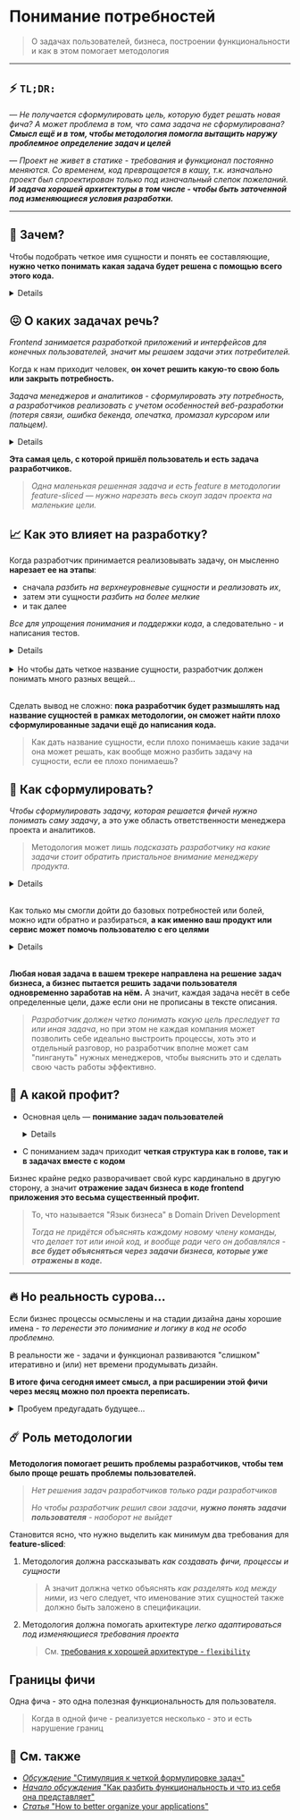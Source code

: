 [src-disc]: https://github.com/feature-sliced/wiki/discussions/43
[src-tg]: https://t.me/atomicdesign/18972
[refs-arch--adaptivity]: ../about/architecture.md#adaptivity-адаптивностькастомизируемость
[refs-medium-article]: https://alexmngn.medium.com/how-to-better-organize-your-react-applications-2fd3ea1920f1
[discussions]: https://github.com/feature-sliced/wiki/discussions

# Понимание потребностей

> О задачах пользователей, бизнеса, построении функциональности и как в этом помогает методология
---
## ⚡ `TL;DR:`

— *Не получается сформулировать цель, которую будет решать новая фича? А может проблема в том, что сама задача не сформулирована? **Смысл ещё и в том, чтобы методология помогла вытащить наружу проблемное определение задач и целей***

— *Проект не живет в статике - требования и функционал постоянно меняются. Со временем, код превращается в кашу, т.к. изначально проект был спроектирован только под изначальный слепок пожеланий. **И задача хорошей архитектуры в том числе - чтобы быть заточенной под изменяющиеся условия разработки.***

---

<!--TODO: Сделать каждый раздел позднее более самостоятельным сам по себе -->
<!--TODO: Добавить больше информации по изменяющимся требованиям проекта -->

## 🤔 Зачем?

Чтобы подобрать четкое имя сущности и понять ее составляющие, **нужно четко понимать какая задача будет решена с помощью всего этого кода.** 

<details>

Во время разработки, мы пытаемся *каждой сущности или функции дать имя, которое четко отражает намерения и смысл выполняемого кода.* 

> Фраза "программа делает не то, что хотел разработчик, а что он написал", отлично отражает проблему плохого именования"

*Ведь, без понимания задачи, нельзя написать правильные тесты, покрывающие самые важные кейсы, проставить ошибки помогающие пользователю в нужных местах, даже банально не прерывать флоу пользователя из-за исправимых не критичных ошибок.*

</details>

## 😖 О каких задачах речь?

*Frontend занимается разработкой приложений и интерфейсов для конечных пользователей, значит мы решаем задачи этих потребителей.*

Когда к нам приходит человек, **он хочет решить какую-то свою боль или закрыть потребность.**

*Задача менеджеров и аналитиков - сформулировать эту потребность, а разработчиков реализовать с учетом особенностей веб-разработки (потеря связи, ошибка бекенда, опечатка, промазал курсором или пальцем).*

<details>

Команда производства веб-сервисов специально разделяется на *аналитиков, менеджеров, дизайнеров, разработчиков и прочих*

Каждый используя свой опыт проектирует часть задачи, в которой он лучше разбирается:
- **Дизайнеры** понимают пользовательский опыт с точки зрения визуального интерфейса, иногда даже разбираются в проблемах веб-интерфейсов, за что отдельный плюс. 
- **Разработчики** понимают как не потерять пользователя из-за своих же багов, проблем с интернетом или медленным устройством.

*Каждый в этой большой команде помогает пользователю решать свою задачу эффективнее, потому что пользователь пришёл к "нам" за решением своей боли, а не получением новой.*

> Очень плохо *прийти в сервис, чтобы решить проблему* автоматизации создания новых событий в ленте, *а получить боль* из-за необходимости каждый раз их вручную подтверждать, потому что дизайнеры или разработчики не подумали о целях пользователя, зачем собственно он пришёл на сервис.
</details>

**Эта самая цель, с которой пришёл пользователь и есть задача разработчиков.**

> *Одна маленькая решенная задача и есть feature в методологии feature-sliced — нужно нарезать весь скоуп задач проекта на маленькие цели.*

## 📈 Как это влияет на разработку?

Когда разработчик принимается реализовывать задачу, он мысленно **нарезает ее на этапы**:
- сначала *разбить на верхнеуровневые сущности* и *реализовать их*, 
- затем эти сущности *разбить на более мелкие* 
- и так далее

*Все для упрощения понимания и поддержки кода*, а следовательно - и написания тестов.

<details>

В обратную сторону тоже можно, хоть и гораздо сложнее, ведь сначала придётся придумать и реализовать низкоуровневые сущности и библиотеки, а потом их как-то складывать между собой, не забыв при этом реализовать целевую задачу.

*В процессе разбиения на сущности, разработчик вынужден дать им название, которое четко отражало бы его замысел и при чтении листинга помогало понять какую задачу решает код*
> А мы помним, что пытаемся помочь пользователю уменьшить боль или реализовать потребности
</details>

<br/>

<details>
<summary>Но чтобы дать четкое название сущности, разработчик должен понимать много разных вещей...</summary>

- как он собирается использовать эту сущность, 
- какую часть задачи пользователя она реализует, где ещё эту сущность можно применить, 
- в каких ещё задачах она может поучаствовать, 
- и так далее

> Это все вопросы в одной плоскости и они крутятся в фоне в процессе размышления.
</details>

<br/>

Сделать вывод не сложно: **пока разработчик будет размышлять над название сущностей в рамках методологии, он сможет найти плохо сформулированные задачи ещё до написания кода.**

> Как дать название сущности, если плохо понимаешь какие задачи она может решать, как вообще можно разбить задачу на сущности, если ее плохо понимаешь?

## 📃 Как сформулировать?

*Чтобы сформулировать задачу, которая решается фичей нужно понимать саму задачу*, а это уже область ответственности менеджера проекта и аналитиков. 

> Методология может лишь *подсказать разработчику на какие задачи стоит обратить пристальное внимание менеджеру продукта.*

<details>

Весь frontend это в первую очередь отображение информации, любой компонент в первую очередь что-то отображает, а значит задача "показать пользователю что-то" не имеет практической ценности. 

Даже без учета специфики frontend можно спросить "а зачем это нужно показывать", так можно продолжать спрашивать до тех пор пока не вылезет боль или потребность потребителя. 

> Их не так много:
> - "я не хочу тратить время или деньги"
> - "я хочу заработать деньги, время или эмоции", 
>
> Можно ещё пару сформулировать если хочется, но обычно бизнес основывается на этом
</details>

<br/>

Как только мы смогли дойти до базовых потребностей или болей, можно идти обратно и разбираться, **а как именно ваш продукт или сервис может помочь пользователю с его целями**

<details>

> Будет ли это сервис, 
> - который поможет пользователю тратить меньше времени на его задачи, 
> - или же будет приносить ему удовольствие от процесса, 
> - или же это будет услуга, улучшающая его отношения с женой
>
> Здесь все зависит от целей бизнеса для которого вы разрабатываете продукт.
</details>

<br/>

**Любая новая задача в вашем трекере направлена на решение задач бизнеса, а бизнес пытается решить задачи пользователя одновременно заработав на нём.** А значит, каждая задача несёт в себе определенные цели, даже если они не прописаны в тексте описания. 

> *Разработчик должен четко понимать какую цель преследует та или иная задача*, но при этом не каждая компания может позволить себе идеально выстроить процессы, хоть это и отдельный разговор, но разработчик вполне может сам "пингануть" нужных менеджеров, чтобы выяснить это и сделать свою часть работы эффективно.

## 🌟 А какой профит?

- Основная цель — **понимание задач пользователей**
    <details>

    Когда разработчик понимает его боли и то, как бизнес их закрывает, он может предлагать решения, которые бизнесу не доступны в силу специфики веб-разработки. 

    > Но конечно, это все может работать только если разработчику не плевать на то, что он делает и ради чего, ведь если ему плевать, то *зачем тогда методология и какие-то подходы?*
    </details>

- С пониманием задач приходит **четкая структура как в голове, так и в задачах вместе с кодом**

Бизнес крайне редко разворачивает свой курс кардинально в другую сторону, а значит **отражение задач бизнеса в коде frontend приложения это весьма существенный профит.**
> То, что называется "Язык бизнеса" в Domain Driven Development
>
> *Тогда не придётся объяснять каждому новому члену команды, что делает тот или иной код, и вообще ради чего он добавлялся - **все будет объясняться через задачи бизнеса, которые уже отражены в коде.***

---

## 🔥 Но реальность сурова...
Если бизнес процессы осмыслены и на стадии дизайна даны хорошие имена - *то перенести это понимание и логику в код не особо проблемно.* 

В реальности же - задачи и функционал развиваются "слишком" итеративно и (или) нет времени продумывать дизайн.

**В итоге фича сегодня имеет смысл, а при расширении этой фичи через месяц можно пол проекта переписать.**

<details>
<summary>Пробуем предугадать будущее...</summary>

Разработчик пытается думать на 2-3 шага вперед, учитывая будущие хотелки, но тут упирается в собственный опыт

- Проженный опытом инженер обычно сразу смотрит на 10 шагов вперед, и понимает где одну фичу разделить, а где объединить с другой

- Но бывает и так, что приходит задача, с которой не приходилось сталкиваться по опыту, и неоткуда взять понимание - как грамотней декомпозировать, с наименьшими печальными последствиями в будущем
</details>

## ☄️ Роль методологии
**Методология помогает решить проблемы разработчиков, чтобы тем было проще решать проблемы пользователей.**

> *Нет решения задач разработчиков только ради разработчиков*
>
> *Но чтобы разработчик решил свои задачи, **нужно понять задачи пользователя** - наоборот не выйдет*

Становится ясно, что нужно выделить как минимум два требования для **feature-sliced**:
1. Методология должна рассказывать *как создавать фичи, процессы и сущности*
    > А значит должна четко объяснять *как разделять код между ними*, из чего следует, что именование этих сущностей также должно быть заложено в спецификации. 
2. Методология должна помогать архитектуре *легко адаптироваться под изменяющиеся требования проекта*
    > См. [требования к хорошей архитектуре - `flexibility`][refs-arch--adaptivity]

## Границы фичи

Одна фича - это одна полезная функциональность для пользователя.

> Когда в одной фиче - реализуется несколько - это и есть нарушение границ


## 📑 См. также
- [*Обсуждение* "Стимуляция к четкой формулировке задач"][src-disc]
- [*Начало обсуждения* "Как разбить функциональность и что из себя она представляет"][src-tg]
- [*Статья* "How to better organize your applications"][refs-medium-article]

